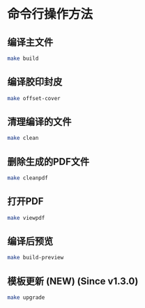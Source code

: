 # 命令行操作方法

## 编译主文件
```bash
make build
```

## 编译胶印封皮
```bash
make offset-cover
```

## 清理编译的文件
```bash
make clean
```

## 删除生成的PDF文件
```bash
make cleanpdf
```

## 打开PDF
```bash
make viewpdf
```

## 编译后预览
```bash
make build-preview
```

## 模板更新 (NEW) (Since v1.3.0)
```bash
make upgrade
```
